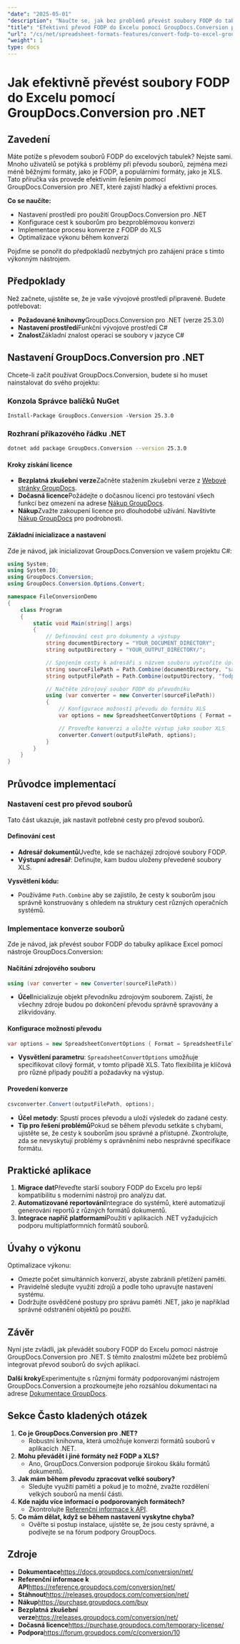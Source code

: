 ```yaml
---
"date": "2025-05-01"
"description": "Naučte se, jak bez problémů převést soubory FODP do tabulek aplikace Excel pomocí nástroje GroupDocs.Conversion pro .NET v tomto komplexním průvodci."
"title": "Efektivní převod FODP do Excelu pomocí GroupDocs.Conversion pro .NET"
"url": "/cs/net/spreadsheet-formats-features/convert-fodp-to-excel-groupdocs-conversion/"
"weight": 1
type: docs
---
```

# Jak efektivně převést soubory FODP do Excelu pomocí GroupDocs.Conversion pro .NET

## Zavedení

Máte potíže s převodem souborů FODP do excelových tabulek? Nejste sami. Mnoho uživatelů se potýká s problémy při převodu souborů, zejména mezi méně běžnými formáty, jako je FODP, a populárními formáty, jako je XLS. Tato příručka vás provede efektivním řešením pomocí GroupDocs.Conversion pro .NET, které zajistí hladký a efektivní proces.

**Co se naučíte:**
- Nastavení prostředí pro použití GroupDocs.Conversion pro .NET
- Konfigurace cest k souborům pro bezproblémovou konverzi
- Implementace procesu konverze z FODP do XLS
- Optimalizace výkonu během konverzí

Pojďme se ponořit do předpokladů nezbytných pro zahájení práce s tímto výkonným nástrojem.

## Předpoklady

Než začnete, ujistěte se, že je vaše vývojové prostředí připravené. Budete potřebovat:
- **Požadované knihovny**GroupDocs.Conversion pro .NET (verze 25.3.0)
- **Nastavení prostředí**Funkční vývojové prostředí C#
- **Znalost**Základní znalost operací se soubory v jazyce C#

## Nastavení GroupDocs.Conversion pro .NET

Chcete-li začít používat GroupDocs.Conversion, budete si ho muset nainstalovat do svého projektu:

### Konzola Správce balíčků NuGet
```plaintext
Install-Package GroupDocs.Conversion -Version 25.3.0
```

### Rozhraní příkazového řádku .NET
```bash
dotnet add package GroupDocs.Conversion --version 25.3.0
```

#### Kroky získání licence
- **Bezplatná zkušební verze**Začněte stažením zkušební verze z [Webové stránky GroupDocs](https://releases.groupdocs.com/conversion/net/).
- **Dočasná licence**Požádejte o dočasnou licenci pro testování všech funkcí bez omezení na adrese [Nákup GroupDocs](https://purchase.groupdocs.com/temporary-license/).
- **Nákup**Zvažte zakoupení licence pro dlouhodobé užívání. Navštivte [Nákup GroupDocs](https://purchase.groupdocs.com/buy) pro podrobnosti.

#### Základní inicializace a nastavení
Zde je návod, jak inicializovat GroupDocs.Conversion ve vašem projektu C#:
```csharp
using System;
using System.IO;
using GroupDocs.Conversion;
using GroupDocs.Conversion.Options.Convert;

namespace FileConversionDemo
{
    class Program
    {
        static void Main(string[] args)
        {
            // Definování cest pro dokumenty a výstupy
            string documentDirectory = "YOUR_DOCUMENT_DIRECTORY";
            string outputDirectory = "YOUR_OUTPUT_DIRECTORY/";

            // Spojením cesty k adresáři s názvem souboru vytvoříte úplnou cestu pro vstupní/výstupní soubory
            string sourceFilePath = Path.Combine(documentDirectory, "sample.fodp");
            string outputFilePath = Path.Combine(outputDirectory, "fodp-converted-to.xls");

            // Načtěte zdrojový soubor FODP do převodníku
            using (var converter = new Converter(sourceFilePath))
            {
                // Konfigurace možností převodu do formátu XLS
                var options = new SpreadsheetConvertOptions { Format = SpreadsheetFileType.Xls };

                // Proveďte konverzi a uložte výstup jako soubor XLS
                converter.Convert(outputFilePath, options);
            }
        }
    }
}
```

## Průvodce implementací

### Nastavení cest pro převod souborů
Tato část ukazuje, jak nastavit potřebné cesty pro převod souborů.

#### Definování cest
- **Adresář dokumentů**Uveďte, kde se nacházejí zdrojové soubory FODP.
- **Výstupní adresář**: Definujte, kam budou uloženy převedené soubory XLS.

**Vysvětlení kódu:**
- Používáme `Path.Combine` aby se zajistilo, že cesty k souborům jsou správně konstruovány s ohledem na struktury cest různých operačních systémů.

### Implementace konverze souborů
Zde je návod, jak převést soubor FODP do tabulky aplikace Excel pomocí nástroje GroupDocs.Conversion:

#### Načítání zdrojového souboru
```csharp
using (var converter = new Converter(sourceFilePath))
```
- **Účel**Inicializuje objekt převodníku zdrojovým souborem. Zajistí, že všechny zdroje budou po dokončení převodu správně spravovány a zlikvidovány.

#### Konfigurace možností převodu
```csharp
var options = new SpreadsheetConvertOptions { Format = SpreadsheetFileType.Xls };
```
- **Vysvětlení parametru**: `SpreadsheetConvertOptions` umožňuje specifikovat cílový formát, v tomto případě XLS. Tato flexibilita je klíčová pro různé případy použití a požadavky na výstup.

#### Provedení konverze
```csharp
csvconverter.Convert(outputFilePath, options);
```
- **Účel metody**: Spustí proces převodu a uloží výsledek do zadané cesty.
- **Tip pro řešení problémů**Pokud se během převodu setkáte s chybami, ujistěte se, že cesty k souborům jsou správné a přístupné. Zkontrolujte, zda se nevyskytují problémy s oprávněními nebo nesprávné specifikace formátu.

## Praktické aplikace
1. **Migrace dat**Převeďte starší soubory FODP do Excelu pro lepší kompatibilitu s moderními nástroji pro analýzu dat.
2. **Automatizované reportování**Integrace do systémů, které automatizují generování reportů z různých formátů dokumentů.
3. **Integrace napříč platformami**Použití v aplikacích .NET vyžadujících podporu multiplatformních formátů souborů.

## Úvahy o výkonu
Optimalizace výkonu:
- Omezte počet simultánních konverzí, abyste zabránili přetížení paměti.
- Pravidelně sledujte využití zdrojů a podle toho upravujte nastavení systému.
- Dodržujte osvědčené postupy pro správu paměti .NET, jako je například správné odstranění objektů po použití.

## Závěr
Nyní jste zvládli, jak převádět soubory FODP do Excelu pomocí nástroje GroupDocs.Conversion pro .NET. S těmito znalostmi můžete bez problémů integrovat převod souborů do svých aplikací.

**Další kroky**Experimentujte s různými formáty podporovanými nástrojem GroupDocs.Conversion a prozkoumejte jeho rozsáhlou dokumentaci na adrese [Dokumentace GroupDocs](https://docs.groupdocs.com/conversion/net/).

## Sekce Často kladených otázek
1. **Co je GroupDocs.Conversion pro .NET?**
   - Robustní knihovna, která umožňuje konverzi formátů souborů v aplikacích .NET.
2. **Mohu převádět i jiné formáty než FODP a XLS?**
   - Ano, GroupDocs.Conversion podporuje širokou škálu formátů dokumentů.
3. **Jak mám během převodu zpracovat velké soubory?**
   - Sledujte využití paměti a pokud je to možné, zvažte rozdělení velkých souborů na menší části.
4. **Kde najdu více informací o podporovaných formátech?**
   - Zkontrolujte [Referenční informace k API](https://reference.groupdocs.com/conversion/net/).
5. **Co mám dělat, když se během nastavení vyskytne chyba?**
   - Ověřte si postup instalace, ujistěte se, že jsou cesty správné, a podívejte se na fórum podpory GroupDocs.

## Zdroje
- **Dokumentace**https://docs.groupdocs.com/conversion/net/
- **Referenční informace k API**https://reference.groupdocs.com/conversion/net/
- **Stáhnout**https://releases.groupdocs.com/conversion/net/
- **Nákup**https://purchase.groupdocs.com/buy
- **Bezplatná zkušební verze**https://releases.groupdocs.com/conversion/net/
- **Dočasná licence**https://purchase.groupdocs.com/temporary-license/
- **Podpora**https://forum.groupdocs.com/c/conversion/10